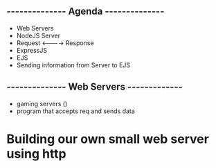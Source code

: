 ## -------------- Agenda --------------

- Web Servers
- NodeJS Server
- Request <----> Response
- ExpressJS
- EJS
- Sending information from Server to EJS

## -------------- Web Servers ------------- ##

- gaming servers ()
- program that accepts req and sends data

# Building our own small web server using http


